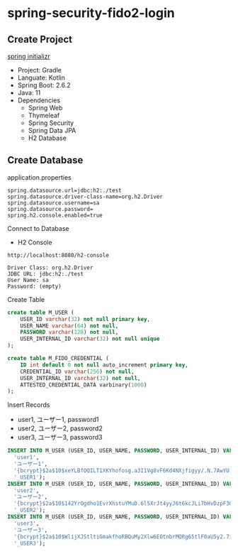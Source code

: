 # spring-security-fido2-login



## Create Project

[spring initializr](https://start.spring.io/)

- Project: Gradle
- Languate: Kotlin
- Spring Boot: 2.6.2
- Java: 11
- Dependencies
  - Spring Web
  - Thymeleaf
  - Spring Security
  - Spring Data JPA
  - H2 Database



## Create Database

application.properties

```properties
spring.datasource.url=jdbc:h2:./test
spring.datasource.driver-class-name=org.h2.Driver
spring.datasource.username=sa
spring.datasource.password=
spring.h2.console.enabled=true
```



Connect to Database

- H2 Console

```http
http://localhost:8080/h2-console

Driver Class: org.h2.Driver
JDBC URL: jdbc:h2:./test
User Name: sa
Password: (empty)
```



Create Table

```sql
create table M_USER (
    USER_ID varchar(32) not null primary key,
    USER_NAME varchar(64) not null,
    PASSWORD varchar(128) not null,
    USER_INTERNAL_ID varchar(32) not null unique
);

create table M_FIDO_CREDENTIAL (
    ID int default 0 not null auto_increment primary key,
    CREDENTIAL_ID varchar(256) not null,
    USER_INTERNAL_ID varchar(32) not null,
    ATTESTED_CREDENTIAL_DATA varbinary(1000)
);

```



Insert Records

- user1, ユーザー1, password1
- user2, ユーザー2, password2
- user3, ユーザー3, password3 

```sql
INSERT INTO M_USER (USER_ID, USER_NAME, PASSWORD, USER_INTERNAL_ID) VALUES (
  'user1', 
  'ユーザー1',
  '{bcrypt}$2a$10$xeYLBfOQILT1XKYhofosg.a3I1Vg8vF6Kd4NXjfigyy/.N.7AwYU.',
  '_USER1');                                             
INSERT INTO M_USER (USER_ID, USER_NAME, PASSWORD, USER_INTERNAL_ID) VALUES (
  'user2', 
  'ユーザー2',
  '{bcrypt}$2a$10$142YrOgdho1EvrXhstuYMuD.6l5XrJt4yyJ6t6kcJLi7bHvDzpF3O',
  '_USER2');
INSERT INTO M_USER (USER_ID, USER_NAME, PASSWORD, USER_INTERNAL_ID) VALUES (
  'user3', 
  'ユーザー3',
  '{bcrypt}$2a$10$WlijXJStltiGmakfhoRBQuMy2Xlw6EOtnbrMQRg65tlF0aU5y2.7i',
  '_USER3');
```



